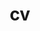 ---
layout: cv
permalink: /cv/
title: cv
nav: true
nav_order: 5
cv_pdf: YIHU_CV.pdf
description: You can view my CV clicking the above `PDF icon`
toc:
  sidebar: left
---